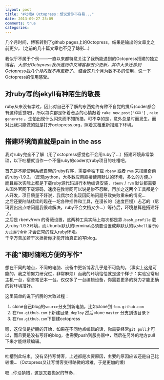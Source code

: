 ```yaml
---
layout: post
title: "#吐槽# Octopress：想说爱你不容易..."
date: 2013-09-27 23:09
comments: true
categories: 
---
```


几个月时间，博客转到了github pages上的Octopress，结果是输出的文章比之前更少。（之前的几十篇文章也不见了踪影...）

我似乎不属于个例——一直以来都特意关注了我所能遇到的Octopress搭建的独立博客，*大部分Octopress我所遇到中文博客都很少更新，其中大多迁移到Octopress后几个月内就不再更新了*。
结合这几个月为数不多的使用，说一下Octopress的使用感受。

<!--more-->

## 对ruby写的jekyll有种陌生的敬畏

ruby从来没有学过，因此对自己不了解的东西始终有种不自觉的排斥(coder都会有这种感觉吧)，所以每次都是怀着忐忑的心情敲着 `rake new_post['XXX']` , `rake generate` ，生怕出现什么闪失而不知所措。可不幸的是，意外总是时而发生。而对此我只能做的就是打开octopress.org，照着文档重新搭建下环境。

## 搭建环境简直就是pain in the ass

我对ruby完全不了解（用了octopress感觉也不会用ruby了...）搭建环境非常繁琐，以下吐槽就当作一个不懂ruby的coder对ruby项目的吐槽吧。

首先是不能使用系统自带的ruby程序，需要单独下载 `rbenv` 或者 `rvm` 来搭建奇葩的ruby-1.9.3。（反观python，大多数应用直接使用默认的环境，多么的方便。）  
而且每次实际上都是下载ruby源代码进行本地编译安装，`rbenv` / `rvm` 默认都需要从国外官网下载源码，速度在教育网可以说是惨不忍睹，再加之这两个工具都是个人开发，项目质量不好说，我偶尔会出现因网络问题导致失败重来的情况...  
之后还要陆陆续续的现在一坨各种插件和工具，在漫长的（速度巨慢）忐忑的（尼玛要出出点啥问题我很难解决，ruby不会文档又少...）等待后，环境总算是搭建好了。  
之后是 rbenv/rvm 的奇葩设置，这两种工具实际上每次都是靠`.bash_profile` 载入ruby-1.9.3环境，而Ubuntu默认的terminal必须要设置成非默认的`以shell运行的方式运行命令` 才会正常的载入ruby环境。  
千辛万苦加若干次挫折你才能开始真正的写blog。  

## 不能“随时随地方便的写作”

想在不同的地点，不同的电脑、设备中更新博客几乎是不可能的。（事实上这是可能的，我之前努力研究过，非常麻烦）而我的环境恰恰就是这个样子：实验室常用主机一台，宿舍笔记本一台。仅仅多了一台编辑设备，你需要更多的努力才能正确的将环境搭好。

这里简单的说下折腾的大致过程：

1. clone自己blog的`source`分支到新电脑，比如clone到 `foo.github.com`
2. 在`foo.github.com`下新建目录`_deploy` 然后clone `master` 分支到该目录下
3. 在`foo.github.com`下搭建octopress

嗯，这仅仅是折腾的开始，如果在不同地点编辑的话，你需要经常`git pull`才可以，而且要是没有写好的blog，也需要push到服务器中，然后在另外的地方pull下来才能继续编辑。

_______

吐槽到此结束，没有坚持写博客，上述都是次要原因，主要的原因应该还是自己比较懒...（Octopress又让写博客变得略微的艰难，于是更加的懒）

嗯...你没猜错，这是又要搬家的节奏...


